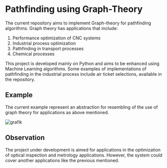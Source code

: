 # Pathfinding using Graph-Theory

The current repository aims to implement Graph-theory for pathfinding algorithms.  Graph theory has applications that include:

 1) Performance optimization of CNC systems
 2) Industrial process optimization
 3) Pathfinding in transport processes
 4) Chemical processes

This project is developed mainly on Python and aims to be enhanced using Machine Learning algorithms. Some examples of implementations of pathfinding in the industrial process include air ticket selections, available in the repository.

## Example

The current example represent an abstraction for resembling of the use of graph theory for applications as above mentioned.

![grafik](https://github.com/renecartaya/Pathfinding-with-Graph-Theory/blob/main/Pathfinder.png)

## Observation

The project under development is aimed for applications in the optimization of optical inspection and metrology applications. However, the system could cover another applications like the previous mentioned.

